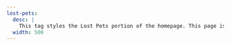 ```yaml
---
lost-pets:
  desc: |
    This tag styles the Lost Pets portion of the homepage. This page is designed to display images of lost pets in a manner that keeps the image large so that users can better recognize the pets while still being able to scroll over in person.
  width: 500
---
```

